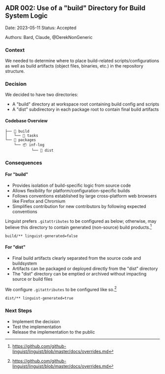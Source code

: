 ## ADR 002: Use of a "build" Directory for Build System Logic

Date: 2023-05-11 Status: Accepted

Authors: Bard, Claude, @DerekNonGeneric

### Context

We needed to determine where to place build-related scripts/configurations as
well as build artifacts (object files, binaries, etc.) in the repository
structure.

### Decision

We decided to have two directories:

- A "build" directory at workspace root containing build config and scripts
- A "dist" subdirectory in each package root to contain final build artifacts

#### Codebase Overview

```dir
├── 📁 build
│   └── 📂 tasks
└── 📁 packages
    └── 📦 inf-log
            └── 📂 dist
```

### Consequences

#### For "build"

- Provides isolation of build-specific logic from source code
- Allows flexibility for platform/configuration-specific builds
- Follows conventions established by large cross-platform web browsers like
  Firefox and Chromium
- Simplifies contribution for new contributors by following expected conventions

Linguist prefers `.gitattributes` to be configured as below; otherwise, may
believe this directory to contain generated (non-source) build products.[^1]

```gitattributes
build/** linguist-generated=false
```

#### For "dist"

- Final build artifacts clearly separated from the source code and buildsystem
- Artifacts can be packaged or deployed directly from the "dist" directory
- The "dist" directory can be emptied or archived without impacting source or
  build files

We configure `.gitattributes` to be configured like so.[^1]

```gitattributes
dist/** linguist-generated=true
```

### Next Steps

- Implement the decision
- Test the implementation
- Release the implementation to the public

[^1]: https://github.com/github-linguist/linguist/blob/master/docs/overrides.md
